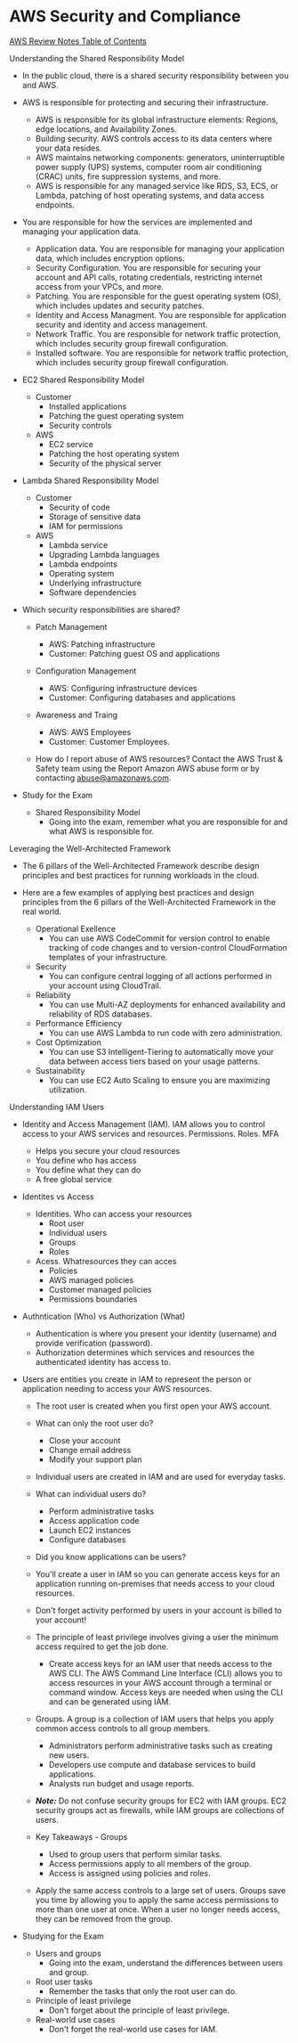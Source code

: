 # AWS Security and Compliance

[AWS Review Notes Table of Contents](https://github.com/pslucas0212/AWS-Review-Notes)

Understanding the Shared Responsibility Model
- In the public cloud, there is a shared security responsibility between you and AWS.
- AWS is responsible for protecting and securing their infrastructure.
  - AWS is responsible for its global infrastructure elements: Regions, edge locations, and Availability Zones.
  - Building security. AWS controls access to its data centers where your data resides.
  - AWS maintains networking components: generators, uninterruptible power supply (UPS) systems, computer room air conditioning (CRAC) units, fire suppression systems, and more.
  - AWS is responsible for any managed service like RDS, S3, ECS, or Lambda, patching of host operating systems, and data access endpoints.
- You are responsible for how the services are implemented and managing your application data. 
  - Application data.  You are responsible for managing your application data, which includes encryption options.
  - Security Configuration. You are responsible for securing your account and API calls, rotating credentials, restricting internet access from your VPCs, and more.
  - Patching. You are responsible for the guest operating system (OS), which includes updates and security patches.
  - Identity and Access Managment. You are responsible for application security and identity and access management.
  - Network Traffic.  You are responsible for network traffic protection, which includes security group firewall configuration.
  - Installed software.  You are responsible for network traffic protection, which includes security group firewall configuration.

- EC2 Shared Responsibility Model
  - Customer
    - Installed applications
    - Patching the guest operating system 
    - Security controls
  - AWS
    - EC2 service
    - Patching the host operating system
    - Security of the physical server
- Lambda Shared Responsibility Model
  - Customer
    - Security of code
    - Storage of sensitive data 
    - IAM for permissions
   - AWS
     - Lambda service
     - Upgrading Lambda languages
     - Lambda endpoints 
     - Operating system
     - Underlying infrastructure
     - Software dependencies

- Which security responsibilities are shared?
  - Patch Management
    - AWS: Patching infrastructure
    - Customer:  Patching guest OS and applications
  - Configuration Management
    - AWS: Configuring infrastructure devices
    - Customer: Configuring databases and applications
  - Awareness and Traing
    - AWS: AWS Employees
    - Customer: Customer Employees.   
    
  - How do I report abuse of AWS resources?  Contact the AWS Trust & Safety team using the Report Amazon AWS abuse form or by contacting abuse@amazonaws.com.

- Study for the Exam
  - Shared Responsibility Model
    - Going into the exam, remember what you are responsible for and what AWS is responsible for.
  
  
Leveraging the Well-Architected Framework
- The 6 pillars of the Well-Architected Framework describe design principles and best practices for running workloads in the cloud.


- Here are a few examples of applying best practices and design principles from the 6 pillars of the Well-Architected Framework in the real world. 
  - Operational Exellence
    - You can use AWS CodeCommit for version control to enable tracking of code changes and to version-control CloudFormation templates of your infrastructure.
  - Security
    - You can configure central logging of all actions performed in your account using CloudTrail.
  - Reliability
    - You can use Multi-AZ deployments for enhanced availability and reliability of RDS databases.
  - Performance Efficiency
    - You can use AWS Lambda to run code with zero administration. 
  - Cost Optimization
    - You can use S3 Intelligent-Tiering to automatically move your data between access tiers based on your usage patterns.
  - Sustainability
    - You can use EC2 Auto Scaling to ensure you are maximizing utilization.


Understanding IAM Users
- Identity and Access Management (IAM).  IAM allows you to control access to your AWS services and resources. Permissions. Roles. MFA
  - Helps you secure your cloud resources
  - You define who has access
  - You define what they can do
  - A free global service
- Identites vs Access
  - Identities. Who can access your resources
    - Root user
    - Individual users
    - Groups
    - Roles
  - Acess.  Whatresources they can acces
    - Policies
    - AWS managed policies
    - Customer managed policies
    - Permissions boundaries
- Authntication (Who) vs Authorization (What)
  - Authentication is where you present your identity (username) and provide verification (password).
  - Authorization determines which services and resources the authenticated identity has access to.
- Users are entities you create in IAM to represent the person or application needing to access your AWS resources.
  - The root user is created when you first open your AWS account. 
  - What can only the root user do?
    - Close your account
    - Change email address
    - Modify your support plan
  - Individual users are created in IAM and are used for everyday tasks.
  - What can individual users do?
    - Perform administrative tasks 
    - Access application code
    - Launch EC2 instances
    - Configure databases
  - Did you know applications can be users?
  - You'll create a user in IAM so you can generate access keys for an application running on-premises that needs access to your cloud resources.
  
  - Don't forget activity performed by users in your account is billed to your account!

  - The principle of least privilege involves giving a user the minimum access required to get the job done.
    - Create access keys for an IAM user that needs access to the AWS CLI. The AWS Command Line Interface (CLI) allows you to access resources in your AWS account through a terminal or command window. Access keys are needed when using the CLI and can be generated using IAM.
  - Groups. A group is a collection of IAM users that helps you apply common access controls to all group members.
    - Administrators perform administrative tasks such as creating new users.
    - Developers use compute and database services to build applications.
    - Analysts run budget and usage reports.
  - ***Note:*** Do not confuse security groups for EC2 with IAM groups. EC2 security groups act as firewalls, while IAM groups are collections of users.
  - Key Takeaways - Groups
    -  Used to group users that perform similar tasks.
    -  Access permissions apply to all members of the group.
    -  Access is assigned using policies and roles.
  -  Apply the same access controls to a large set of users.  Groups save you time by allowing you to apply the same access permissions to more than one user at once. When a user no longer needs access, they can be removed from the group.

- Studying for the Exam
  - Users and groups
    - Going into the exam, understand the differences between users and group.
  - Root user tasks
    - Remember the tasks that only the root user can do. 
  - Principle of least privilege
    - Don't forget about the principle of least privilege.
  - Real-world use cases
    - Don't forget the real-world use cases for IAM.



